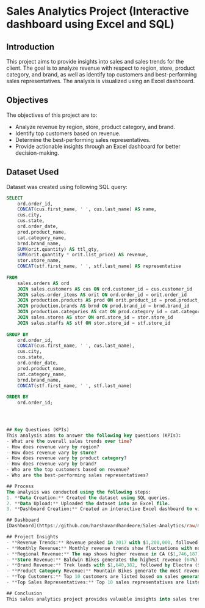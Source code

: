 # Sales Analytics Project (Interactive dashboard using Excel and SQL)

## Introduction
This project aims to provide insights into sales and sales trends for the client. The goal is to analyze revenue with respect to region, store, product category, and brand, as well as identify top customers and best-performing sales representatives. The analysis is visualized using an Excel dashboard.

## Objectives
The objectives of this project are to:
- Analyze revenue by region, store, product category, and brand.
- Identify top customers based on revenue.
- Determine the best-performing sales representatives.
- Provide actionable insights through an Excel dashboard for better decision-making.

## Dataset Used
Dataset was created using following SQL query:

```sql
SELECT
    ord.order_id, 
    CONCAT(cus.first_name, ' ', cus.last_name) AS name, 
    cus.city, 
    cus.state, 
    ord.order_date, 
    prod.product_name, 
    cat.category_name, 
    brnd.brand_name, 
    SUM(orit.quantity) AS ttl_qty, 
    SUM(orit.quantity * orit.list_price) AS revenue, 
    stor.store_name,
    CONCAT(stf.first_name, ' ', stf.last_name) AS representative
    
FROM 
    sales.orders AS ord
    JOIN sales.customers AS cus ON ord.customer_id = cus.customer_id 
    JOIN sales.order_items AS orit ON ord.order_id = orit.order_id 
    JOIN production.products AS prod ON orit.product_id = prod.product_id 
    JOIN production.brands AS brnd ON prod.brand_id = brnd.brand_id 
    JOIN production.categories AS cat ON prod.category_id = cat.category_id
    JOIN sales.stores AS stor ON ord.store_id = stor.store_id
    JOIN sales.staffs AS stf ON stor.store_id = stf.store_id
    
GROUP BY
    ord.order_id, 
    CONCAT(cus.first_name, ' ', cus.last_name), 
    cus.city, 
    cus.state, 
    ord.order_date, 
    prod.product_name, 
    cat.category_name, 
    brnd.brand_name,
    CONCAT(stf.first_name, ' ', stf.last_name)
    
ORDER BY
    ord.order_id;




## Key Questions (KPIs)
This analysis aims to answer the following key questions (KPIs):
- What are the overall sales trends over time?
- How does revenue vary by region?
- How does revenue vary by store?
- How does revenue vary by product category?
- How does revenue vary by brand?
- Who are the top customers based on revenue?
- Who are the best-performing sales representatives?

## Process
The analysis was conducted using the following steps:
1. **Data Creation:** Created the dataset using SQL queries.
2. **Data Upload:** Uploaded the dataset into an Excel file.
3. **Dashboard Creation:** Created an interactive Excel dashboard to visualize the findings.

## Dashboard
[Dashboard](https://github.com/harshavardhandeore/Sales-Analytics/raw/main/Dashboard.jpg)

## Project Insights
- **Revenue Trends:** Revenue peaked in 2017 with $1,200,000, followed by a slight decrease in 2018 to $600,000.
- **Monthly Revenue:** Monthly revenue trends show fluctuations with notable peaks and troughs.
- **Regional Revenue:** The map shows higher revenue in CA ($1,746,187), followed by NY ($218,609.92).
- **Store Revenue:** Baldwin Bikes generates the highest revenue (64%), followed by Santa Cruz Bikes (26%) and Rowlett Bikes (10%).
- **Brand Revenue:** Trek leads with $1,640,382, followed by Electra ($643,776), Surly ($384,041), Sun Bicycle ($182,388), Haro ($64,599), Heller ($64,599), Pure Cycles ($26,159), Ritchey ($20,996), and Strider ($15,159).
- **Product Category Revenue:** Mountain Bikes generate the most revenue ($97,120.82), followed by Road Bikes ($89,697.76), Cruiser Bicycles ($55,219.37), Electric Bikes ($38,529.50), Cyclocross Bicycles ($27,795.56), Comfort Bicycles ($14,154.04), Children Bicycles ($10,823.93), and (Blank) ($4,600).
- **Top Customers:** Top 10 customers are listed based on sales generated due to them.
- **Top Sales Representatives:** Top 10 sales representatives are listed based on sales they made.

## Conclusion
This sales analytics project provides valuable insights into sales trends, regional performance, store performance, product category performance, brand performance, top customers, and top sales representatives. The SQL analysis and Excel dashboard enable better decision-making for revenue optimization and strategic planning. Future work could involve deeper analysis of additional factors influencing sales performance to further refine strategies.



